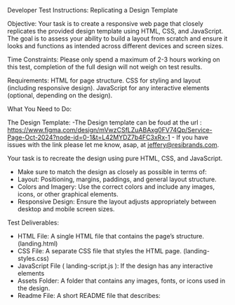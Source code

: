 Developer Test Instructions: Replicating a Design Template

Objective:
Your task is to create a responsive web page that closely replicates the provided design template using HTML, CSS, and JavaScript. 
The goal is to assess your ability to build a layout from scratch and ensure it looks and functions as intended across different devices and screen sizes.

Time Constraints: 
Please only spend a maximum of 2-3 hours working on this test, completion of the full design will not weigh on test results. 

Requirements:
HTML for page structure.
CSS for styling and layout (including responsive design).
JavaScript for any interactive elements (optional, depending on the design).


What You Need to Do:

 The Design Template:
  -The Design template can be foud at the url : https://www.figma.com/design/mVwzCSfLZuABAxg0FV74Qp/Service-Page-Oct-2024?node-id=0-1&t=L42MYDZ7b4FC3xRx-1
    - If you have issues with the link please let me know, asap, at jeffery@resibrands.com.

Your task is to recreate the design using pure HTML, CSS, and JavaScript.
  - Make sure to match the design as closely as possible in terms of:
  - Layout: Positioning, margins, paddings, and general layout structure.
  - Colors and Imagery: Use the correct colors and include any images, icons, or other graphical elements.  
  - Responsive Design: Ensure the layout adjusts appropriately between desktop and mobile screen sizes.


Test Deliverables:
  - HTML File: A single HTML file that contains the page’s structure. (landing.html)
  - CSS File: A separate CSS file that styles the HTML page. (landing-styles.css)
  - JavaScript File ( landing-script.js ): If the design has any interactive elements 
  - Assets Folder: A folder that contains any images, fonts, or icons used in the design.
  - Readme File: A short README file that describes:

